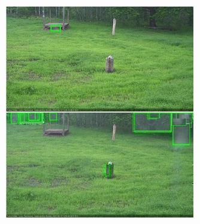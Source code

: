 ![20200610-182434-183441](in2/20200610/20200610-182434-183441_0_.jpg)
![20200610-184459-185504](in2/20200610/20200610-184459-185504_0_.jpg)
